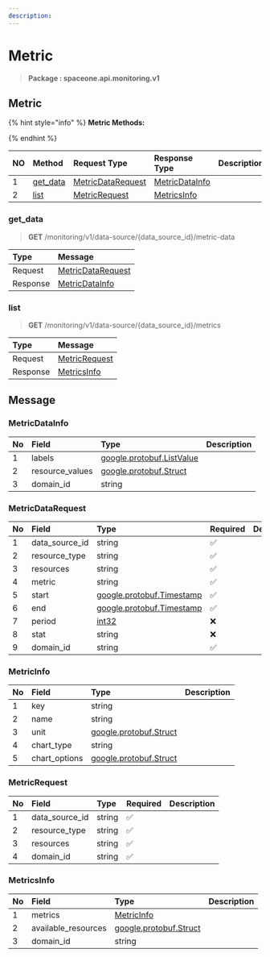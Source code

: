 ```yaml
---
description:  
---
```

# Metric

>  **Package : spaceone.api.monitoring.v1**

## Metric

{% hint style="info" %}
**Metric Methods:**

{%  endhint %}


| NO |  Method | Request Type | Response Type | Description |
| :--- | :--- | :--- | :--- | :--- |
| 1 | [get_data](metric.md#get_data)| [MetricDataRequest](metric.md#metricdatarequest) | [MetricDataInfo](metric.md#metricdatainfo) |  |
| 2 | [list](metric.md#list)| [MetricRequest](metric.md#metricrequest) | [MetricsInfo](metric.md#metricsinfo) |  | 
 
 
 
 
### get_data
> **GET** /monitoring/v1/data-source/{data_source_id}/metric-data
>


| Type | Message |
| :--- | :--- |
| Request | [MetricDataRequest](metric.md#metricdatarequest) |
| Response |  [MetricDataInfo](metric.md#metricdatainfo)  |
 
 
 
 
 
### list
> **GET** /monitoring/v1/data-source/{data_source_id}/metrics
>


| Type | Message |
| :--- | :--- |
| Request | [MetricRequest](metric.md#metricrequest) |
| Response |  [MetricsInfo](metric.md#metricsinfo)  |


## 

## Message

### MetricDataInfo
| No | Field | Type |  Description |
| :--- | :--- | :--- | :--- |
| 1 | labels |[google.protobuf.ListValue](https://developers.google.com/protocol-buffers/docs/reference/overview)||
| 2 | resource_values |[google.protobuf.Struct](https://github.com/protocolbuffers/protobuf/blob/master/src/google/protobuf/struct.proto)||
| 3 | domain_id |string||

### MetricDataRequest
| No | Field | Type | Required | Description |
| :--- | :--- | :--- | :--- | :--- |
| 1 | data_source_id |string|✅||
| 2 | resource_type |string|✅||
| 3 | resources |string|✅||
| 4 | metric |string|✅||
| 5 | start |[google.protobuf.Timestamp](https://github.com/protocolbuffers/protobuf/blob/master/src/google/protobuf/timestamp.proto)|✅||
| 6 | end |[google.protobuf.Timestamp](https://github.com/protocolbuffers/protobuf/blob/master/src/google/protobuf/timestamp.proto)|✅||
| 7 | period |[int32](https://github.com/protocolbuffers/protobuf/blob/master/src/google/protobuf/type.proto)|❌||
| 8 | stat |string|❌||
| 9 | domain_id |string|✅||

### MetricInfo
| No | Field | Type |  Description |
| :--- | :--- | :--- | :--- |
| 1 | key |string||
| 2 | name |string||
| 3 | unit |[google.protobuf.Struct](https://github.com/protocolbuffers/protobuf/blob/master/src/google/protobuf/struct.proto)||
| 4 | chart_type |string||
| 5 | chart_options |[google.protobuf.Struct](https://github.com/protocolbuffers/protobuf/blob/master/src/google/protobuf/struct.proto)||

### MetricRequest
| No | Field | Type | Required | Description |
| :--- | :--- | :--- | :--- | :--- |
| 1 | data_source_id |string|✅||
| 2 | resource_type |string|✅||
| 3 | resources |string|✅||
| 4 | domain_id |string|✅||

### MetricsInfo
| No | Field | Type |  Description |
| :--- | :--- | :--- | :--- |
| 1 | metrics |[MetricInfo](metric.md#metricinfo)||
| 2 | available_resources |[google.protobuf.Struct](https://github.com/protocolbuffers/protobuf/blob/master/src/google/protobuf/struct.proto)||
| 3 | domain_id |string||
